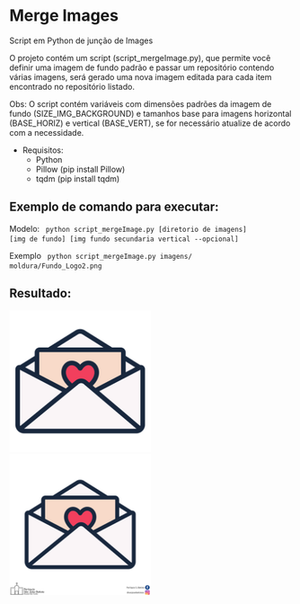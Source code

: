 # Merge Images

Script em Python de junção de Images

O projeto contém um script (script_mergeImage.py), que permite você definir uma imagem de fundo padrão e passar um repositório contendo várias imagens, será gerado uma nova imagem editada para cada item encontrado no repositório listado.

Obs: O script contém variáveis com dimensões padrões da imagem de fundo (SIZE_IMG_BACKGROUND) e tamanhos base para imagens horizontal (BASE_HORIZ) e vertical (BASE_VERT), se for necessário atualize de acordo com a necessidade.

- Requisitos:
  - Python
  - Pillow (pip install Pillow)
  - tqdm (pip install tqdm)

## Exemplo de comando para executar:

Modelo:
<code>
python script_mergeImage.py [diretorio de imagens] [img de fundo] [img fundo secundaria vertical --opcional]
</code>

Exemplo
<code>
python script_mergeImage.py imagens/ moldura/Fundo_Logo2.png
</code>

## Resultado:

<kbd align="center">
  <img src="https://github.com/renancs93/mergeImages/blob/master/screenshots/897d27fc262f890552a3f404ff2b4c28_orig.png" width="50%" title="imagem original">
</kbd>
<kbd align="center">
  <img src="https://github.com/renancs93/mergeImages/blob/master/screenshots/897d27fc262f890552a3f404ff2b4c28.png" width="50%" title="imagem editada">
</kbd>
